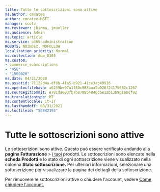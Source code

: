```yaml
---
title: Tutte le sottoscrizioni sono attive
ms.author: cmcatee
author: cmcatee-MSFT
manager: scotv
ms.reviewer: jkinma, jmueller
ms.audience: Admin
ms.topic: article
ms.service: o365-administration
ROBOTS: NOINDEX, NOFOLLOW
localization_priority: Normal
ms.collection: Adm_O365
ms.custom:
- commerce_subscriptions
- "458"
- "1500020"
ms.date: 04/21/2020
ms.assetid: 71122d4a-df0b-4fa5-b921-41ce3ac49916
ms.openlocfilehash: a6259be97a1f80c988aaa5b020f24175682c1267
ms.sourcegitcommit: e781da003fb7b878854846cbe12b13b9dca8df92
ms.translationtype: MT
ms.contentlocale: it-IT
ms.lasthandoff: 08/31/2021
ms.locfileid: "58842193"
---
```

# <a name="all-subscriptions-are-active"></a>Tutte le sottoscrizioni sono attive

Le sottoscrizioni sono attive. Questo può essere verificato andando alla **pagina Fatturazione** \> [i tuoi](https://go.microsoft.com/fwlink/p/?linkid=842054) prodotti. Le sottoscrizioni sono elencate nella **scheda Prodotti** e lo stato di ogni sottoscrizione viene visualizzato nella colonna **Stato sottoscrizione.** Per ulteriori informazioni, selezionare una sottoscrizione per visualizzare la pagina dei dettagli della sottoscrizione.
  
Per rimuovere le sottoscrizioni attive o chiudere l'account, vedere [Come chiudere l'account.](https://docs.microsoft.com/microsoft-365/commerce/close-your-account?view=o365-worldwide)
